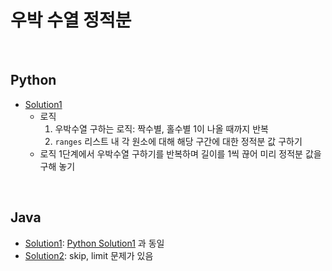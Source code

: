 # 우박 수열 정적분

<br>

## Python

- [Solution1](python/solution1.py)
    - 로직
        1. 우박수열 구하는 로직: 짝수별, 홀수별 1이 나올 때까지 반복
        2. `ranges` 리스트 내 각 원소에 대해 해당 구간에 대한 정적분 값 구하기
    - 로직 1단계에서 우박수열 구하기를 반복하며 길이를 1씩 끊어 미리 정적분 값을 구해 놓기

<br>

## Java
- [Solution1](java/Solution1.java): [Python Solution1](python/solution1.py) 과 동일
- [Solution2](java/Solution2.java): skip, limit 문제가 있음